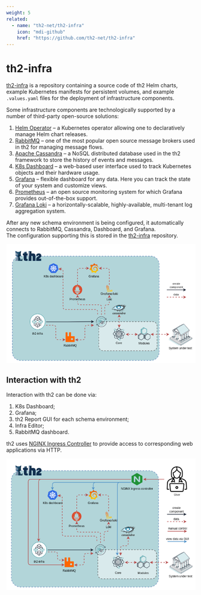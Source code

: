 ```yaml
---
weight: 5
related:
  - name: "th2-net/th2-infra"
    icon: "mdi-github"
    href: "https://github.com/th2-net/th2-infra"
---
```


# th2-infra

[th2-infra](https://github.com/th2-net/th2-infra) is a repository containing a source code of th2 Helm charts, example Kubernetes manifests for persistent volumes, and example `.values.yaml` files for the deployment of infrastructure components. 

<!--more-->

Some infrastructure components are technologically supported by a number of third-party open-source solutions:

1. [Helm Operator](https://docs.fluxcd.io/projects/helm-operator/) – a Kubernetes operator allowing one to declaratively manage Helm chart releases. 
2. [RabbitMQ](https://www.rabbitmq.com/) – one of the most popular open source message brokers used in th2 for managing message flows.
3. [Apache Cassandra](https://cassandra.apache.org/_/index.html) – a NoSQL distributed database used in the th2 framework to store the history of events and messages.  
4. [K8s Dashboard](https://kubernetes.io/docs/tasks/access-application-cluster/web-ui-dashboard/) – a web-based user interface used to track Kubernetes objects and their hardware usage.
5. [Grafana](https://grafana.com/grafana/) – flexible dashboard for any data. Here you can track the state of your system and customize views.
6. [Prometheus](https://grafana.com/docs/grafana/latest/getting-started/getting-started-prometheus/) – an open source monitoring system for which Grafana provides out-of-the-box support.
7. [Grafana Loki](https://grafana.com/oss/loki/) – a horizontally-scalable, highly-available, multi-tenant log aggregation system.

After any new schema environment is being configured, it automatically connects to RabbitMQ, Cassandra, Dashboard, and Grafana.  
The configuration supporting this is stored in the [th2-infra](https://github.com/th2-net/th2-infra) repository.

![](./th2-infra-3.png)

## Interaction with th2

Interaction with th2 can be done via:
1. K8s Dashboard;
2. Grafana;
3. th2 Report GUI for each schema environment; 
4. Infra Editor; 
5. RabbitMQ dashboard.

th2 uses [NGINX Ingress Controller](https://kubernetes.github.io/ingress-nginx/) to provide access to corresponding web applications via HTTP.

![](./th2-infra-4.png)
